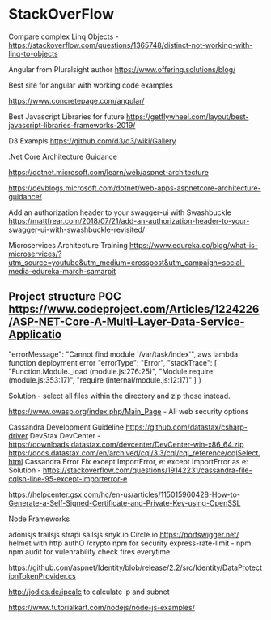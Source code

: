 # StackOverFlow

Compare complex Linq Objects -
https://stackoverflow.com/questions/1365748/distinct-not-working-with-linq-to-objects 

Angular from Pluralsight author
https://www.offering.solutions/blog/

Best site for angular with working code examples

https://www.concretepage.com/angular/

Best Javascript Libraries for future
https://getflywheel.com/layout/best-javascript-libraries-frameworks-2019/

D3 Exampls
https://github.com/d3/d3/wiki/Gallery

.Net Core Architecture Guidance

https://dotnet.microsoft.com/learn/web/aspnet-architecture

https://devblogs.microsoft.com/dotnet/web-apps-aspnetcore-architecture-guidance/

Add an authorization header to your swagger-ui with Swashbuckle
https://mattfrear.com/2018/07/21/add-an-authorization-header-to-your-swagger-ui-with-swashbuckle-revisited/

Microservices Architecture Training
https://www.edureka.co/blog/what-is-microservices/?utm_source=youtube&utm_medium=crosspost&utm_campaign=social-media-edureka-march-samarpit

Project structure POC
https://www.codeproject.com/Articles/1224226/ASP-NET-Core-A-Multi-Layer-Data-Service-Applicatio
--------------------------------------------------------
  "errorMessage": "Cannot find module '/var/task/index'", aws lambda function deployment error
  "errorType": "Error",
  "stackTrace": [
    "Function.Module._load (module.js:276:25)",
    "Module.require (module.js:353:17)",
    "require (internal/module.js:12:17)"
  ]
}

Solution - select all files within the directory and zip those instead. 

https://www.owasp.org/index.php/Main_Page - All web security options


Cassandra Development  Guideline https://github.com/datastax/csharp-driver
DevStax DevCenter - https://downloads.datastax.com/devcenter/DevCenter-win-x86_64.zip
https://docs.datastax.com/en/archived/cql/3.3/cql/cql_reference/cqlSelect.html
Cassandra Error Fix
except ImportError, e:
except ImportError as e:
Solution -
https://stackoverflow.com/questions/19142231/cassandra-file-cqlsh-line-95-except-importerror-e

https://helpcenter.gsx.com/hc/en-us/articles/115015960428-How-to-Generate-a-Self-Signed-Certificate-and-Private-Key-using-OpenSSL

Node Frameworks

adonisjs
trailsjs
strapi
sailsjs
snyk.io
Circle.io
https://portswigger.net/
helmet with http
authO /crypto npm for security
express-rate-limit - npm 
npm audit for vulenrability check fires everytime

https://github.com/aspnet/Identity/blob/release/2.2/src/Identity/DataProtectionTokenProvider.cs

http://jodies.de/ipcalc to calculate ip and subnet 

https://www.tutorialkart.com/nodejs/node-js-examples/


